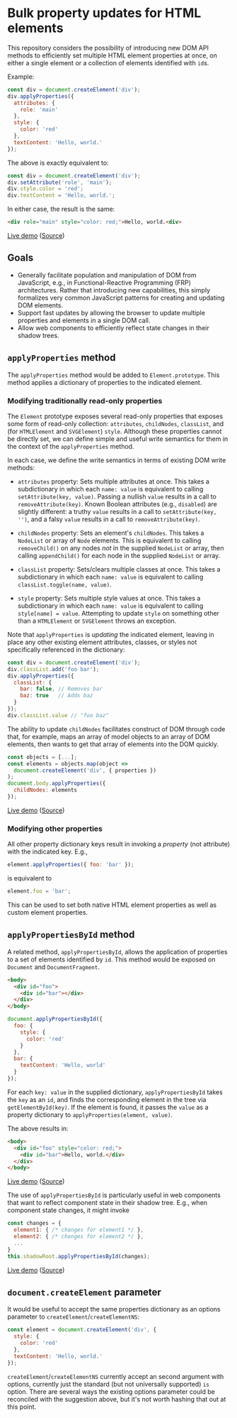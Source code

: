 # Bulk property updates for HTML elements

This repository considers the possibility of introducing new DOM API methods to efficiently set multiple HTML element properties at once, on either a single element or a collection of elements identified with `id`s.

Example:

```js
const div = document.createElement('div');
div.applyProperties({
  attributes: {
    role: 'main'
  },
  style: {
    color: 'red'
  },
  textContent: 'Hello, world.'
});
```

The above is exactly equivalent to:

```js
const div = document.createElement('div');
div.setAttribute('role', 'main');
div.style.color = 'red';
div.textContent = 'Hello, world.';
```

In either case, the result is the same:

```html
<div role="main" style="color: red;">Hello, world.<div>
```

[Live demo](https://cdn.rawgit.com/ComponentKitchen/bulk-properties/21136154/demos/hello.html) ([Source](demos/hello.html))


## Goals

* Generally facilitate population and manipulation of DOM from JavaScript, e.g., in Functional-Reactive Programming (FRP) architectures. Rather that introducing new capabilities, this simply formalizes very common JavaScript patterns for creating and updating DOM elements.
* Support fast updates by allowing the browser to update multiple properties and elements in a single DOM call.
* Allow web components to efficiently reflect state changes in their shadow trees.


## `applyProperties` method

The `applyProperties` method would be added to `Element.prototype`. This method applies a dictionary of properties to the indicated element.


### Modifying traditionally read-only properties

The `Element` prototype exposes several read-only properties that exposes some form of read-only collection: `attributes`, `childNodes`, `classList`, and (for `HTMLElement` and `SVGElement`) `style`. Although these properties cannot be directly set, we can define simple and useful write semantics for them in the context of the `applyProperties` method.

In each case, we define the write semantics in terms of existing DOM write methods:

* `attributes` property: Sets multiple attributes at once. This takes a subdictionary in which each `name: value` is equivalent to calling `setAttribute(key, value)`. Passing a nullish `value` results in a call to `removeAttribute(key)`. Known Boolean attributes (e.g., `disabled`) are slightly different: a truthy `value` results in a call to `setAttribute(key, '')`, and a falsy `value` results in a call to `removeAttribute(key)`.

* `childNodes` property: Sets an element's `childNodes`. This takes a `NodeList` or array of `Node` elements. This is equivalent to calling `removeChild()` on any nodes _not_ in the supplied `NodeList` or array, then calling `appendChild()` for each node in the supplied `NodeList` or array.

* `classList` property: Sets/clears multiple classes at once. This takes a subdictionary in which each `name: value` is equivalent to calling `classList.toggle(name, value)`.

* `style` property: Sets multiple style values at once. This takes a subdictionary in which each `name: value` is equivalent to calling `style[name] = value`. Attempting to update `style` on something other than a `HTMLElement` or `SVGElement` throws an exception.

Note that `applyProperties` is _updating_ the indicated element, leaving in place any other existing element attributes, classes, or styles not specifically referenced in the dictionary:

```js
const div = document.createElement('div');
div.classList.add('foo bar');
div.applyProperties({
  classList: {
    bar: false, // Removes bar
    baz: true   // Adds baz
  }
});
div.classList.value // "foo baz"
```

The ability to update `childNodes` facilitates construct of DOM through code that, for example, maps an array of model objects to an array of DOM elements, then wants to get that array of elements into the DOM quickly.

```js
const objects = [...];
const elements = objects.map(object => 
  document.createElement('div', { properties })
);
document.body.applyProperties({
  childNodes: elements
});
```

[Live demo](https://cdn.rawgit.com/ComponentKitchen/bulk-properties/21136154/demos/array.html) ([Source](demos/array.html))



### Modifying other properties

All other property dictionary keys result in invoking a _property_ (not attribute) with the indicated key. E.g.,

```js
element.applyProperties({ foo: 'bar' });
```

is equivalent to

```js
element.foo = 'bar';
```

This can be used to set both native HTML element properties as well as custom element properties.


## `applyPropertiesById` method

A related method, `applyPropertiesById`, allows the application of properties to a set of elements identified by `id`. This method would be exposed on `Document` and `DocumentFragment`.

```html
<body>
  <div id="foo">
    <div id="bar"></div>
  </div>
</body>
```

```js
document.applyPropertiesById({
  foo: {
    style: {
      color: 'red'
    }
  },
  bar: {
    textContent: 'Hello, world'
  }
});
```

For each `key: value` in the supplied dictionary, `applyPropertiesById` takes the `key` as an `id`, and finds the corresponding element in the tree via `getElementById(key)`. If the element is found, it passes the `value` as a property dictionary to `applyProperties(element, value)`.

The above results in:

```html
<body>
  <div id="foo" style="color: red;">
    <div id="bar">Hello, world.</div>
  </div>
</body>
```

[Live demo](https://cdn.rawgit.com/ComponentKitchen/bulk-properties/21136154/demos/applyPropertiesById.html) ([Source](demos/applyPropertiesById.html))


The use of `applyPropertiesById` is particularly useful in web components that want to reflect component state in their shadow tree. E.g., when component state changes, it might invoke

```js
const changes = {
  element1: { /* changes for element1 */ },
  element2: { /* changes for element2 */ },
  ...
}
this.shadowRoot.applyPropertiesById(changes);
```

[Live demo](https://cdn.rawgit.com/ComponentKitchen/bulk-properties/21136154/demos/incrementDecrement.html) ([Source](demos/incrementDecrement.html))


## `document.createElement` parameter

It would be useful to accept the same properties dictionary as an options parameter to `createElement`/`createElementNS`:

```js
const element = document.createElement('div', {
  style: {
    color: 'red'
  },
  textContent: 'Hello, world.'
});
```

`createElement`/`createElementNS` currently accept an second argument with options, currently just the standard (but not universally supported) `is` option. There are several ways the existing options parameter could be reconciled with the suggestion above, but it's not worth hashing that out at this point.
